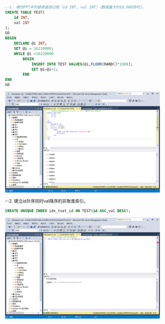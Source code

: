 ```sql
--1. 模仿PPT中的建表插值过程（id INT, val INT）（数据量大约10,000即可）。
CREATE TABLE TEST(
	id INT,
	val INT
);
GO
BEGIN
	DECLARE @i INT;
	SET @i = 16210000;
	WHILE @i <16220000
		BEGIN 
			INSERT INTO TEST VALUES(@i,FLOOR(RAND()*100));
			SET @i=@i+1;
		END
END
GO
```

![image-20210427164338523](19373073_何潇龙_实验6.assets/image-20210427164338523.png)

--2. 建立id升序同时val降序的非聚类索引。

```sql
CREATE UNIQUE INDEX idx_tset_id ON TEST(id ASC,val DESC);
```

![image-20210427164508706](19373073_何潇龙_实验6.assets/image-20210427164508706.png)